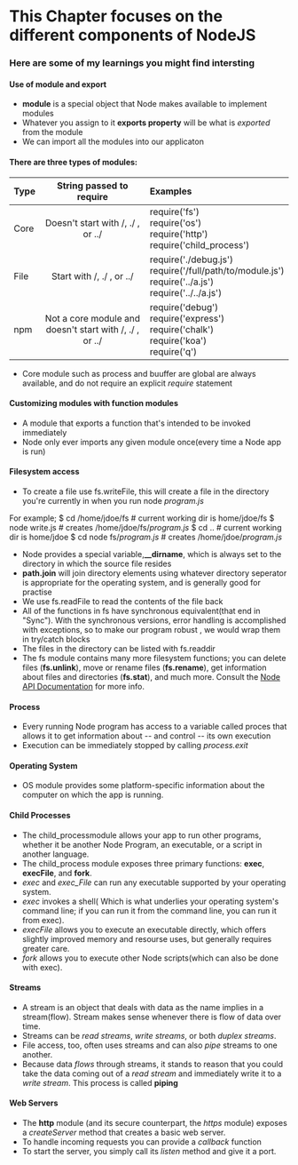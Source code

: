 # This Chapter focuses on the different components of NodeJS

### Here are some of my learnings you might find intersting

#### Use of module and export

- **module** is a special object that Node makes available to implement modules
- Whatever you assign to it **exports property** will be what is *exported* from the module
- We can import all the modules into our applicaton

#### There are three types of modules:

| Type | String passed to require | Examples |
|------|:------------------------:|:---------|
| Core | Doesn't start with /, ./ , or ../ | require('fs')<br>require('os')<br>require('http')<br>require('child_process') |
| File | Start with /, ./ , or ../ | require('./debug.js')<br>require('/full/path/to/module.js')<br>require('../a.js')<br>require('../../a.js') |
| npm  | Not a core module and doesn't start with /, ./ , or ../ | require('debug')<br>require('express')<br>require('chalk')<br>require('koa')<br>require('q') |

- Core module such as process and buuffer are global are always available, and do not require an explicit *require* statement

#### Customizing modules with function modules

- A module that exports a function that's intended to be invoked immediately
- Node only ever imports any given module once(every time a Node app is run)

#### Filesystem access

- To create a file use fs.writeFile, this will create a file in the directory you're currently in when you run node *_program_.js*

For example;
$ cd /home/jdoe/fs # current working dir is home/jdoe/fs
$ node write.js # creates /home/jdoe/fs/*_program_.js*
$ cd .. # current working dir is home/jdoe
$ cd node fs/*_program_.js* # creates /home/jdoe/*_program_.js*
- Node provides a special variable,**__dirname**, which is always set to the directory in which the source file resides
- **path.join** will join directory elements using whatever directory seperator is appropriate for the operating system, and is generally good for practise
- We use fs.readFile to read the contents of the file back
- All of the functions in fs have synchronous equivalent(that end in "Sync"). With the synchronous versions, error handling is accomplished with exceptions, so to make our program robust , we would wrap them in try/catch blocks
- The files in the directory can be listed with fs.readdir
- The fs module contains many more filesystem functions; you can delete files (**fs.unlink**), move or rename files (**fs.rename**), get information about files and directories (**fs.stat**), and much more. Consult the [Node API Documentation](https://nodejs.org/api/documentation.html) for more info.

#### Process

- Every running Node program has access to a variable called proces that allows it to get information about -- and control -- its own execution
- Execution can be immediately stopped by calling *process.exit*

#### Operating System

- OS module provides some platform-specific information about the computer on which the app is running.

#### Child Processes

- The child_processmodule allows your app to run other programs, whether it be another Node Program, an executable, or a script in another language.
- The child_process module exposes three primary functions: **exec**, **execFile**, and **fork**.
- *exec* and *exec_File* can run any executable supported by your operating system.
- *exec* invokes a shell( Which is what underlies your operating system's command line; if you can run it from the command line, you can run it from exec).
- *execFile* allows you to execute an executable directly, which offers slightly improved memory and resourse uses, but generally requires greater care.
- *fork* allows you to execute other Node scripts(which can also be done with exec).

#### Streams

- A stream is an object that deals with data as the name implies in a stream(flow). Stream makes sense whenever there is flow of data over time.
- Streams can be *read streams*, *write streams*, or both *duplex streams*.
- File access, too, often uses streams and can also *pipe* streams to one another.
- Because data *flows* through streams, it stands to reason that you could take the data coming out of a *read stream* and immediately write it to a *write stream*. This process is called **piping**

#### Web Servers

- The **http** module (and its secure counterpart, the *https* module) exposes a *createServer* method that creates a basic web server.
- To handle incoming requests you can provide a *callback* function
- To start the server, you simply call its *listen* method and give it a port.